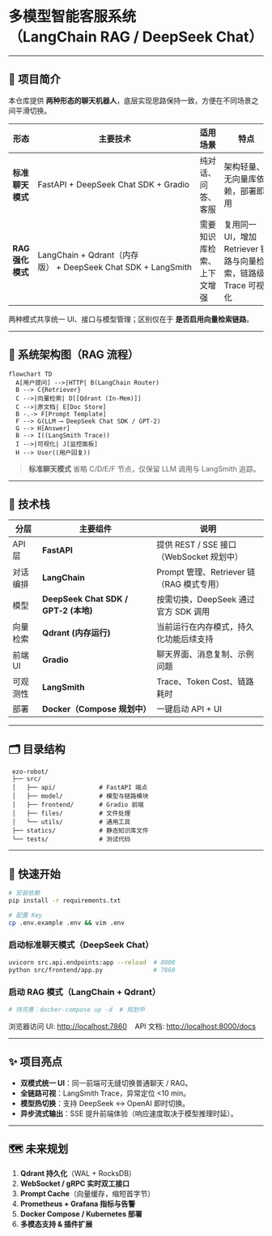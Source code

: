 # 多模型智能客服系统（LangChain RAG / DeepSeek Chat）

---

## 📌 项目简介
本仓库提供 **两种形态的聊天机器人**，底层实现思路保持一致，方便在不同场景之间平滑切换。

| 形态 | 主要技术 | 适用场景 | 特点 |
|------|----------|----------|------|
| **标准聊天模式** | FastAPI + DeepSeek Chat SDK + Gradio | 纯对话、问答、客服 | 架构轻量、无向量库依赖，部署即用 |
| **RAG 强化模式** | LangChain + Qdrant（内存版） + DeepSeek Chat SDK + LangSmith | 需要知识库检索、上下文增强 | 复用同一 UI，增加 Retriever 链路与向量检索，链路级 Trace 可视化 |

两种模式共享统一 UI、接口与模型管理；区别仅在于 **是否启用向量检索链路**。

---

## 🧱 系统架构图（RAG 流程）
```mermaid
flowchart TD
  A[用户提问] -->|HTTP| B(LangChain Router)
  B --> C{Retriever}
  C -->|向量检索| D[[Qdrant (In‑Mem)]]
  C -->|原文档| E[Doc Store]
  B -.-> F[Prompt Template]
  F --> G(LLM ⟶ DeepSeek Chat SDK / GPT‑2)
  G --> H[Answer]
  B --> I((LangSmith Trace))
  I -->|可视化| J[监控面板]
  H --> User((用户回复))
```
> **标准聊天模式** 省略 C/D/E/F 节点，仅保留 LLM 调用与 LangSmith 追踪。

---

## 🔧 技术栈

| 分层 | 主要组件 | 说明 |
|------|-----------|------|
| API 层 | **FastAPI** | 提供 REST / SSE 接口（WebSocket 规划中） |
| 对话编排 | **LangChain** | Prompt 管理、Retriever 链（RAG 模式专用） |
| 模型 | **DeepSeek Chat SDK / GPT‑2 (本地)** | 按需切换，DeepSeek 通过官方 SDK 调用 |
| 向量检索 | **Qdrant (内存运行)** | 当前运行在内存模式，持久化功能后续支持 |
| 前端 UI | **Gradio** | 聊天界面、消息复制、示例问题 |
| 可观测性 | **LangSmith** | Trace、Token Cost、链路耗时 |
| 部署 | **Docker（Compose 规划中）** | 一键启动 API + UI |

---

## 🗂️ 目录结构
```text
 ezo-robot/
 ├── src/
 │   ├── api/            # FastAPI 端点
 │   ├── model/          # 模型与链路模块
 │   ├── frontend/       # Gradio 前端
 │   ├── files/          # 文件处理
 │   └── utils/          # 通用工具
 ├── statics/            # 静态知识库文件
 └── tests/              # 测试代码
```

---

## 🚀 快速开始
```bash
# 安装依赖
pip install -r requirements.txt

# 配置 Key
cp .env.example .env && vim .env
```
### 启动标准聊天模式（DeepSeek Chat）
```bash
uvicorn src.api.endpoints:app --reload  # 8000
python src/frontend/app.py              # 7860
```
### 启动 RAG 模式（LangChain + Qdrant）
```bash
# 待完善：docker-compose up -d  # 规划中
```
浏览器访问 UI: <http://localhost:7860>    API 文档: <http://localhost:8000/docs>

---

## ✨ 项目亮点
- **双模式统一 UI**：同一前端可无缝切换普通聊天 / RAG。
- **全链路可视**：LangSmith Trace，异常定位 <10 min。
- **模型热切换**：支持 DeepSeek ↔ OpenAI 即时切换。
- **异步流式输出**：SSE 提升前端体验（响应速度取决于模型推理时延）。

---

## 🗺️ 未来规划
1. **Qdrant 持久化**（WAL + RocksDB）
2. **WebSocket / gRPC 实时双工接口**
3. **Prompt Cache**（向量缓存，缩短首字节）
4. **Prometheus + Grafana 指标与告警**
5. **Docker Compose / Kubernetes 部署**
6. **多模态支持 & 插件扩展**

